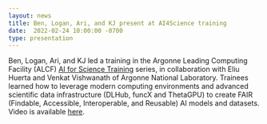 ```yaml
---
layout: news
title: Ben, Logan, Ari, and KJ present at AI4Science training
date:  2022-02-24 10:00:00 -0700
type: presentation
---
```


Ben, Logan, Ari, and KJ led a training in the Argonne Leading Computing Facility (ALCF) [AI for Science Training](https://www.alcf.anl.gov/alcf-ai-science-training-series) series, in collaboration with Eliu Huerta and Venkat Vishwanath of Argonne National Laboratory. Trainees learned how to leverage modern computing environments and advanced scientific data infrastructure (DLHub, funcX and ThetaGPU) to create FAIR (Findable, Accessible, Interoperable, and Reusable) AI models and datasets. Video is available [here](https://www.youtube.com/watch?v=X5F0XIesdfM).
